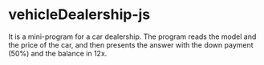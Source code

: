 # vehicleDealership-js
It is a mini-program for a car dealership. The program reads the model and the price of the car, and then presents the answer with the down payment (50%) and the balance in 12x.
